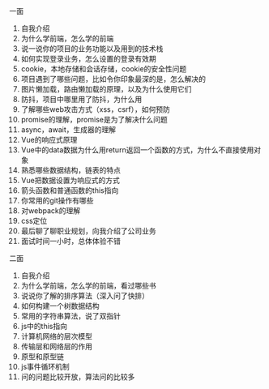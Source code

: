 一面

1. 自我介绍
2. 为什么学前端，怎么学的前端
3. 说一说你的项目的业务功能以及用到的技术栈
4. 如何实现登录业务，怎么设置的登录有效期
5. cookie，本地存储和会话存储，cookie的安全性问题
6. 项目遇到了哪些问题，比如令你印象最深的是，怎么解决的
7. 图片懒加载，路由懒加载的原理，以及为什么使用它们
8. 防抖，项目中哪里用了防抖，为什么用
9. 了解哪些web攻击方式（xss，csrf），如何预防
10. promise的理解，promise是为了解决什么问题
11. async，await，生成器的理解
12. Vue的响应式原理
13. Vue中的data数据为什么用return返回一个函数的方式，为什么不直接使用对象
14. 熟悉哪些数据结构，链表的特点
15. Vue把数据设置为响应式的方式
16. 箭头函数和普通函数的this指向
17. 你常用的git操作有哪些
18. 对webpack的理解
19. css定位
20. 最后聊了聊职业规划，向我介绍了公司业务
21. 面试时间一小时，总体体验不错

二面

1. 自我介绍
2. 为什么学前端，怎么学的前端，看过哪些书
3. 说说你了解的排序算法（深入问了快排）
4. 如何构建一个树数据结构
5. 常用的字符串算法，说了双指针
6. js中的this指向
7. 计算机网络的层次模型
8. 传输层和网络层的作用
9. 原型和原型链
10. js事件循环机制
11. 问的问题比较开放，算法问的比较多